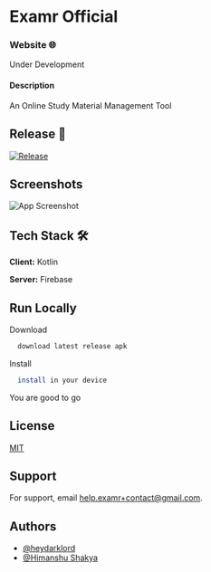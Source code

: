 
# Examr Official


### Website 🌐
Under Development


#### Description 
An Online Study Material Management Tool


## Release 🎪

[![Release](https://img.shields.io/github/v/release/examr/examr?include_prereleases&style=flat-square)](https://github.com/examr/examr/releases)




## Screenshots

![App Screenshot](https://i.ibb.co/2Pq8mkm/iphone-multiple-screens-mockup.png)


## Tech Stack 🛠

**Client:** Kotlin

**Server:** Firebase


## Run Locally

Download

```bash
  download latest release apk
```
Install

```bash
  install in your device
```

You are good to go

## License

[MIT](https://choosealicense.com/licenses/mit/)


## Support

For support, email help.examr+contact@gmail.com.

## Authors

- [@heydarklord](https://www.github.com/heydarklord)
- [@Himanshu Shakya](https://www.github.com/himanshushakya18)
